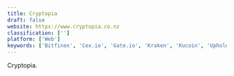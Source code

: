 ```yaml
---
title: Cryptopia
draft: false 
website: https://www.cryptopia.co.nz
classification: ['']
platform: ['Web']
keywords: ['Bitfinex', 'Cex.io', 'Gate.io', 'Kraken', 'Kucoin', 'Uphold', 'changelly']
---
```

Cryptopia.